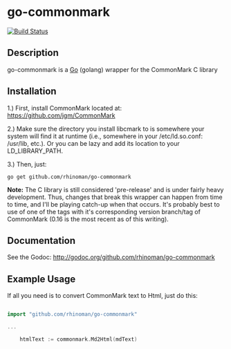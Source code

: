 go-commonmark
=======


[![Build Status](https://travis-ci.org/rhinoman/go-commonmark.svg?branch=master)](https://travis-ci.org/rhinoman/go-commonmark)

Description
-----------

go-commonmark is a [Go](http://golang.org) (golang) wrapper for the CommonMark C library


Installation
------------

1.) First, install CommonMark located at: https://github.com/jgm/CommonMark 

2.) Make sure the directory you install libcmark to is somewhere your system will find it at runtime (i.e., somewhere in your /etc/ld.so.conf: /usr/lib, etc.).  Or you can be lazy and add its location to your LD_LIBRARY_PATH. 

3.) Then, just:

```
go get github.com/rhinoman/go-commonmark
```

**Note:**  The C library is still considered 'pre-release' and is under fairly heavy development.  Thus, changes that break this wrapper can happen from time to time, and I'll be playing catch-up when that occurs.  It's probably best to use of one of the tags with it's corresponding version branch/tag of CommonMark (0.16 is the most recent as of this writing).


Documentation
-------------

See the Godoc: http://godoc.org/github.com/rhinoman/go-commonmark


Example Usage
-------------
If all you need is to convert CommonMark text to Html, just do this:

```go

import "github.com/rhinoman/go-commonmark"

...

	htmlText := commonmark.Md2Html(mdText)  

```
